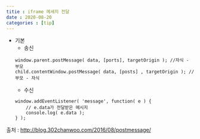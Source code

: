 ```yaml
---
titie : iframe 메세지 전달
date : 2020-08-20
categories : [tip]
---
```

+ 기본
	+ 송신
	```
	window.parent.postMessage( data, [ports], targetOrigin ); //자식 - 부모
	child.contentWindow.postMessage( data, [posts] , targetOrigin ); // 부모 - 자식
	```
	+ 수신
	```
	window.addEventListener( 'message', function( e ) {
    	// e.data가 전달받은 메시지
    	console.log( e.data );
	} );
	```
출처 : http://blog.302chanwoo.com/2016/08/postmessage/
